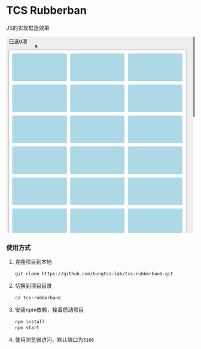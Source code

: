 TCS Rubberban
====

JS的实现框选效果

![](./demo.gif)

### 使用方式
1. 克隆项目到本地
    ```shell
    git clone https://github.com/hungtcs-lab/tcs-rubberband.git
    ```
2. 切换到项目目录
    ```shell
    cd tcs-rubberband
    ```
3. 安装npm依赖，接着启动项目
    ```shell
    npm install
    npm start
    ```
4. 使用浏览器访问，默认端口为`3100`
